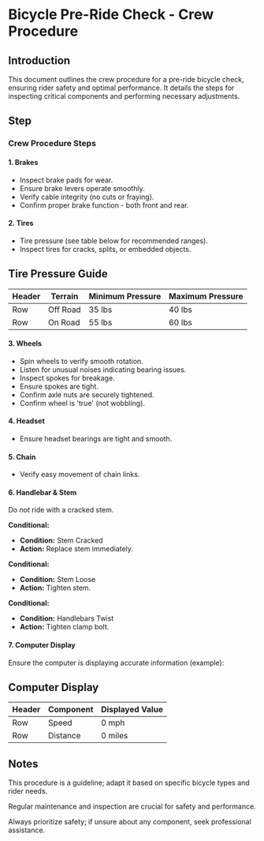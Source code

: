 # Bicycle Pre-Ride Check - Crew Procedure

## Introduction

This document outlines the crew procedure for a pre-ride bicycle check, ensuring rider safety and optimal performance. It details the steps for inspecting critical components and performing necessary adjustments.

## Step

### Crew Procedure Steps

#### 1. Brakes

*   Inspect brake pads for wear.
*   Ensure brake levers operate smoothly.
*   Verify cable integrity (no cuts or fraying).
*   Confirm proper brake function - both front and rear.

#### 2. Tires

*   Tire pressure (see table below for recommended ranges).
*   Inspect tires for cracks, splits, or embedded objects.

Tire Pressure Guide
-------------------
Header | Terrain | Minimum Pressure | Maximum Pressure
-------|---------|------------------|------------------
Row    | Off Road| 35 lbs           | 40 lbs
Row    | On Road | 55 lbs           | 60 lbs
#### 3. Wheels

*   Spin wheels to verify smooth rotation.
*   Listen for unusual noises indicating bearing issues.
*   Inspect spokes for breakage.
*   Ensure spokes are tight.
*   Confirm axle nuts are securely tightened.
*   Confirm wheel is 'true' (not wobbling).

#### 4. Headset

*   Ensure headset bearings are tight and smooth.

#### 5. Chain

*   Verify easy movement of chain links.

#### 6. Handlebar & Stem

Do *not* ride with a cracked stem.

**Conditional:**

*   **Condition:** Stem Cracked
*   **Action:** Replace stem immediately.

**Conditional:**

*   **Condition:** Stem Loose
*   **Action:** Tighten stem.

**Conditional:**

*   **Condition:** Handlebars Twist
*   **Action:** Tighten clamp bolt.

#### 7. Computer Display

Ensure the computer is displaying accurate information (example):

Computer Display
----------------
Header | Component | Displayed Value
-------|-----------|-----------------
Row    | Speed     | 0 mph
Row    | Distance  | 0 miles
## Notes

This procedure is a guideline; adapt it based on specific bicycle types and rider needs.

Regular maintenance and inspection are crucial for safety and performance.

Always prioritize safety; if unsure about any component, seek professional assistance.